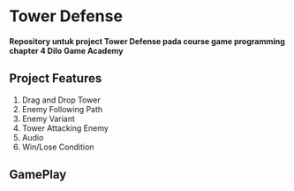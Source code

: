 # Tower Defense

#### Repository untuk project Tower Defense pada course game programming chapter 4 Dilo Game Academy

## Project Features
1. Drag and Drop Tower
2. Enemy Following Path
3. Enemy Variant
4. Tower Attacking Enemy
5. Audio
6. Win/Lose Condition

## GamePlay
